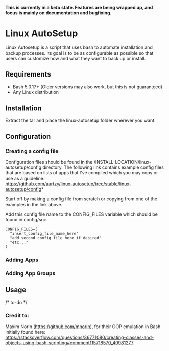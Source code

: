**This is currently in a _beta_ state. Features are being wrapped up, and focus is mainly on documentation and bugfixing.**
# Linux AutoSetup
Linux Autosetup is a script that uses bash to automate installation and backup processes. Its goal is to be as configurable as possible so that users can customize how and what they want to back up or install.  

## Requirements
- Bash 5.0.17+ (Older versions may also work, but this is not guaranteed)
- Any Linux distribution

## Installation
Extract the tar and place the linux-autosetup folder wherever you want.  

## Configuration

### Creating a config file
Configuration files should be found in the /INSTALL-LOCATION/linux-autosetup/config directory. The following link contains example config files that are based on lists of apps that I've compiled which you may copy or use as a guideline:  
https://github.com/aurtzy/linux-autosetup/tree/stable/linux-autosetup/config*  

Start off by making a config file from scratch or copying from one of the examples in the link above.  

Add this config file name to the CONFIG_FILES variable which should be found in config/src:  
```
CONFIG_FILES=(  
  "insert_config_file_name_here"
  "add_second_config_file_here_if_desired"
  "etc..."
)
```
### Adding Apps

### Adding App Groups

## Usage
/* to-do */

### Credit to:
Maxim Norin (https://github.com/mnorin), for their OOP emulation in Bash initially found here: https://stackoverflow.com/questions/36771080/creating-classes-and-objects-using-bash-scripting#comment115718570_40981277
